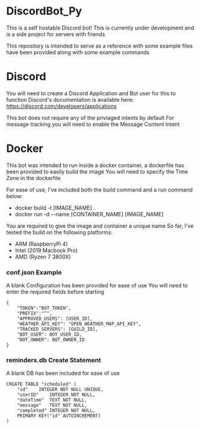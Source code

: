# DiscordBot_Py
This is a self hostable Discord bot! This is currently under development and is a side project for servers with friends 

This repository is intended to serve as a reference with some example files have been provided along with some example commands


# Discord
You will need to create a Discord Application and Bot user for this to function
Discord's documentation is available here: https://discord.com/developers/applications

This bot does not require any of the privlaged intents by default
For message tracking you will need to enable the Message Content Intent


# Docker
This bot was intended to run inside a docker container, a dockerfile has been provided to easily build the image
You will need to specify the Time Zone in the dockerfile

For ease of use, I've included both the build command and a run command below:
- docker build -t [IMAGE_NAME] .
- docker run -d --name [CONTAINER_NAME] [IMAGE_NAME]

You are required to give the image and container a unique name
So far, I've tested the build on the following platforms:
- ARM (RaspberryPi 4)
- Intel (2019 Macbook Pro)
- AMD (Ryzen 7 3800X)

### conf.json Example
A blank Configuration has been provided for ease of use
You will need to enter the required fields before starting
```
{
    "TOKEN":"BOT_TOKEN",
    "PREFIX":"^",
    "APPROVED_USERS": [USER_ID],
    "WEATHER_API_KEY": "OPEN_WEATHER_MAP_API_KEY",
    "TRACKED_SERVERS": [GUILD_ID],
    "BOT_USER": BOT_USER_ID,
    "BOT_OWNER": BOT_OWNER_ID
}
```

### reminders.db Create Statement
A blank DB has been included for ease of use
```
CREATE TABLE "scheduled" (
	"id"	INTEGER NOT NULL UNIQUE,
	"userID"	INTEGER NOT NULL,
	"dateTime"	TEXT NOT NULL,
	"message"	TEXT NOT NULL,
	"completed"	INTEGER NOT NULL,
	PRIMARY KEY("id" AUTOINCREMENT)
)
```
